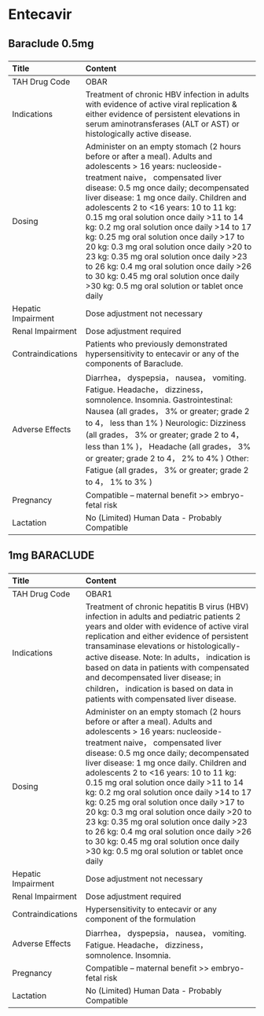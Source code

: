 # Entecavir

## Baraclude 0.5mg

##### 

| Title              | Content                                                                                                                                                                                                                                                                                                                                                                                                                                                                                                                                                                                                                                                      |
|:-------------------|:-------------------------------------------------------------------------------------------------------------------------------------------------------------------------------------------------------------------------------------------------------------------------------------------------------------------------------------------------------------------------------------------------------------------------------------------------------------------------------------------------------------------------------------------------------------------------------------------------------------------------------------------------------------|
| TAH Drug Code      | OBAR                                                                                                                                                                                                                                                                                                                                                                                                                                                                                                                                                                                                                                                         |
| Indications        | Treatment of chronic HBV infection in adults with evidence of active viral replication & either evidence of persistent elevations in serum aminotransferases (ALT or AST) or histologically active disease.                                                                                                                                                                                                                                                                                                                                                                                                                                                  |
| Dosing             | Administer on an empty stomach (2 hours before or after a meal). Adults and adolescents > 16 years: nucleoside-treatment naive， compensated liver disease: 0.5 mg once daily; decompensated liver disease: 1 mg once daily. Children and adolescents 2 to <16 years: 10 to 11 kg: 0.15 mg oral solution once daily >11 to 14 kg: 0.2 mg oral solution once daily >14 to 17 kg: 0.25 mg oral solution once daily >17 to 20 kg: 0.3 mg oral solution once daily >20 to 23 kg: 0.35 mg oral solution once daily >23 to 26 kg: 0.4 mg oral solution once daily >26 to 30 kg: 0.45 mg oral solution once daily >30 kg: 0.5 mg oral solution or tablet once daily |
| Hepatic Impairment | Dose adjustment not necessary                                                                                                                                                                                                                                                                                                                                                                                                                                                                                                                                                                                                                                |
| Renal Impairment   | Dose adjustment required                                                                                                                                                                                                                                                                                                                                                                                                                                                                                                                                                                                                                                     |
| Contraindications  | Patients who previously demonstrated hypersensitivity to entecavir or any of the components of Baraclude.                                                                                                                                                                                                                                                                                                                                                                                                                                                                                                                                                    |
| Adverse Effects    | Diarrhea， dyspepsia， nausea， vomiting. Fatigue. Headache， dizziness， somnolence. Insomnia. Gastrointestinal: Nausea (all grades， 3% or greater; grade 2 to 4， less than 1% ) Neurologic: Dizziness (all grades， 3% or greater; grade 2 to 4， less than 1% )， Headache (all grades， 3% or greater; grade 2 to 4， 2% to 4% ) Other: Fatigue (all grades， 3% or greater; grade 2 to 4， 1% to 3% )                                                                                                                                                                                                                                                 |
| Pregnancy          | Compatible – maternal benefit >> embryo-fetal risk                                                                                                                                                                                                                                                                                                                                                                                                                                                                                                                                                                                                           |
| Lactation          | No (Limited) Human Data - Probably Compatible                                                                                                                                                                                                                                                                                                                                                                                                                                                                                                                                                                                                                |

## 1mg BARACLUDE

##### 

| Title              | Content                                                                                                                                                                                                                                                                                                                                                                                                                                                                                                                                                                                                                                                      |
|:-------------------|:-------------------------------------------------------------------------------------------------------------------------------------------------------------------------------------------------------------------------------------------------------------------------------------------------------------------------------------------------------------------------------------------------------------------------------------------------------------------------------------------------------------------------------------------------------------------------------------------------------------------------------------------------------------|
| TAH Drug Code      | OBAR1                                                                                                                                                                                                                                                                                                                                                                                                                                                                                                                                                                                                                                                        |
| Indications        | Treatment of chronic hepatitis B virus (HBV) infection in adults and pediatric patients 2 years and older with evidence of active viral replication and either evidence of persistent transaminase elevations or histologically-active disease. Note: In adults， indication is based on data in patients with compensated and decompensated liver disease; in children， indication is based on data in patients with compensated liver disease.                                                                                                                                                                                                            |
| Dosing             | Administer on an empty stomach (2 hours before or after a meal). Adults and adolescents > 16 years: nucleoside-treatment naive， compensated liver disease: 0.5 mg once daily; decompensated liver disease: 1 mg once daily. Children and adolescents 2 to <16 years: 10 to 11 kg: 0.15 mg oral solution once daily >11 to 14 kg: 0.2 mg oral solution once daily >14 to 17 kg: 0.25 mg oral solution once daily >17 to 20 kg: 0.3 mg oral solution once daily >20 to 23 kg: 0.35 mg oral solution once daily >23 to 26 kg: 0.4 mg oral solution once daily >26 to 30 kg: 0.45 mg oral solution once daily >30 kg: 0.5 mg oral solution or tablet once daily |
| Hepatic Impairment | Dose adjustment not necessary                                                                                                                                                                                                                                                                                                                                                                                                                                                                                                                                                                                                                                |
| Renal Impairment   | Dose adjustment required                                                                                                                                                                                                                                                                                                                                                                                                                                                                                                                                                                                                                                     |
| Contraindications  | Hypersensitivity to entecavir or any component of the formulation                                                                                                                                                                                                                                                                                                                                                                                                                                                                                                                                                                                            |
| Adverse Effects    | Diarrhea， dyspepsia， nausea， vomiting. Fatigue. Headache， dizziness， somnolence. Insomnia.                                                                                                                                                                                                                                                                                                                                                                                                                                                                                                                                                              |
| Pregnancy          | Compatible – maternal benefit >> embryo-fetal risk                                                                                                                                                                                                                                                                                                                                                                                                                                                                                                                                                                                                           |
| Lactation          | No (Limited) Human Data - Probably Compatible                                                                                                                                                                                                                                                                                                                                                                                                                                                                                                                                                                                                                |

